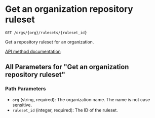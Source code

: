 # Get an organization repository ruleset

`GET /orgs/{org}/rulesets/{ruleset_id}`

Get a repository ruleset for an organization.

[API method documentation](https://docs.github.com/rest/orgs/rules#get-an-organization-repository-ruleset)

## All Parameters for "Get an organization repository ruleset"

### Path Parameters

- `org` (string, required): The organization name. The name is not case sensitive.
- `ruleset_id` (integer, required): The ID of the ruleset.